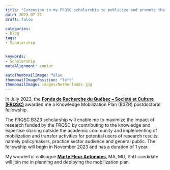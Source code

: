 ```yaml
---
title: "Extension to my FRQSC scholarship to publicize and promote the results of my postdoctoral research "
date: 2023-07-27
draft: false

categories:
- blog
tags: 
- Scholarship


keywords:
- Scholarship
metaAlignment: center

autoThumbnailImage: false
thumbnailImagePosition: "left"
thumbnailImage: images/Netherlands.jpg
---
```

In July 2023, the [**Fonds de Recherche du Québec – Société et Culture (FRQSC)**](https://frq.gouv.qc.ca/en/society-and-culture/) awarded me a Knowledge Mobilization Plan (B3ZR) postdoctoral fellowship. 

<!--more-->

The FRQSC B3Z3 scholarship will enable me to maximize the impact of research funded by the FRQSC by contributing to the knowledge and expertise sharing outside the academic community and implementing of mobilization and transfer activities for potential users of research results, namely policymakers, practice sector audience and general public. The fellowship will begin in November 2023 and has a duration of 1 year.

My wonderful colleague [**Marte Fleur Antonides**](https://www.linkedin.com/in/marte-fleur-antonides-5929409a/), MA, MD, PhD candidate will join me in planning and deploying the mobilization plan.